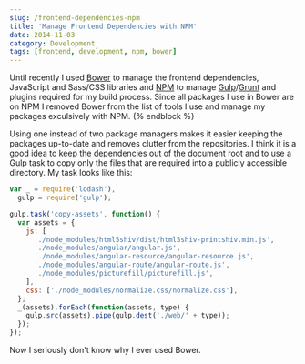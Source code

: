 ```yaml
---
slug: /frontend-dependencies-npm
title: 'Manage Frontend Dependencies with NPM'
date: 2014-11-03
category: Development
tags: [frontend, development, npm, bower]
---
```


Until recently I used [Bower](http://bower.io) to manage the frontend dependencies, JavaScript and Sass/CSS libraries and [NPM](https://www.npmjs.org) to manage [Gulp](http://gulpjs.com)/[Grunt](http://gruntjs.com) and plugins required for my build process. Since all packages I use in Bower are on NPM I removed Bower from the list of tools I use and manage my packages exculsively with NPM.
{% endblock %}

Using one instead of two package managers makes it easier keeping the packages up-to-date and removes clutter from the repositories. I think it is a good idea to keep the dependencies out of the document root and to use a Gulp task to copy only the files that are required into a publicly accessible directory. My task looks like this:

```javascript
var _ = require('lodash'),
  gulp = require('gulp');

gulp.task('copy-assets', function() {
  var assets = {
    js: [
      './node_modules/html5shiv/dist/html5shiv-printshiv.min.js',
      './node_modules/angular/angular.js',
      './node_modules/angular-resource/angular-resource.js',
      './node_modules/angular-route/angular-route.js',
      './node_modules/picturefill/picturefill.js',
    ],
    css: ['./node_modules/normalize.css/normalize.css'],
  };
  _(assets).forEach(function(assets, type) {
    gulp.src(assets).pipe(gulp.dest('./web/' + type));
  });
});
```

Now I seriously don't know why I ever used Bower.
